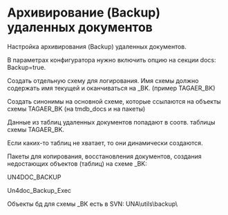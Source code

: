 # Архивирование \(Backup\) удаленных документов

Настройка архивирования \(Backup\) удаленных документов.

В параметрах конфигуратора нужно включить опцию на секции docs:  Backup=true.

Создать отдельную схему для логирования. Имя схемы должно содержать имя текущей и оканчиваться на \_BK. \(пример TAGAER\_BK\)

Создать синонимы на основной схеме, которые ссылаются на объекты схемы TAGAER\_BK \(на tmdb\_docs и на пакеты\)

Данные из таблиц удаленных документов попадают в соотв. таблицы схемы TAGAER\_BK. 

Если каких-то таблиц не хватает, то они динамически создаются.

Пакеты для копирования, восстановления документов, создания недостающих объектов \(таблиц\) на схеме \_BK:

UN4DOC\_BACKUP

Un4doc\_Backup\_Exec

Объекты бд для схемы \_BK есть в SVN: UNA\utils\backup\

